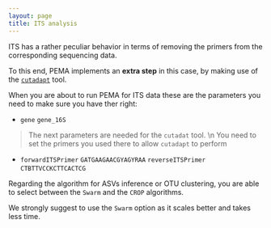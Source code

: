 ```yaml
---
layout: page
title: ITS analysis
---
```




ITS has a rather peculiar behavior in terms of removing the primers from the corresponding sequencing data.

To this end, PEMA implements an **extra step** in this case, by making use of the [`cutadapt`](https://cutadapt.readthedocs.io/en/stable/) tool. 


When you are about to run PEMA for ITS data these are the parameters you need to make sure you have ther right: 

* `gene`	   `gene_16S`

> The next parameters are needed for the `cutadat` tool. \n You need to set the primers you used there to allow `cutadapt` to perform

* `forwardITSPrimer`	   `GATGAAGAACGYAGYRAA`
  `reverseITSPrimer`	   `CTBTTVCCKCTTCACTCG`
 

Regarding the algorithm for ASVs inference or OTU clustering, 
you are able to select between the `Swarm` and the `CROP` algorithms.

We strongly suggest to use the `Swarm` option as it scales better and takes less time. 






